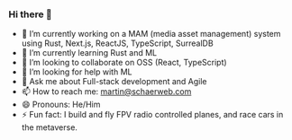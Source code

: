 ### Hi there 👋

- 🔭 I’m currently working on a MAM (media asset management) system using Rust, Next.js, ReactJS, TypeScript, SurrealDB
- 🌱 I’m currently learning Rust and ML
- 👯 I’m looking to collaborate on OSS (React, TypeScript)
- 🤔 I’m looking for help with ML
- 💬 Ask me about Full-stack development and Agile
- 📫 How to reach me: martin@schaerweb.com
- 😄 Pronouns: He/Him
- ⚡ Fun fact: I build and fly FPV radio controlled planes, and race cars in the metaverse.

